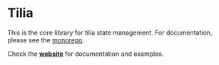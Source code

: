 # Tilia

This is the core library for tilia state management. For documentation, please
see the [monorepo](https://github.com/tiliajs/tilia/blob/main/README.md).

Check the [**website**](https://tiliajs.com) for documentation and examples.
